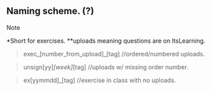 ## Naming scheme. (?)
> [!NOTE]
> *Short for exercises. **uploads meaning questions are on ItsLearning.

> exec_[number_from_upload]_[tag] //ordered/numbered uploads.

> unsign[yy]_[week]_[tag] //uploads w/ missing order number.

> ex[yymmdd]_[tag] //exercise in class with no uploads.
